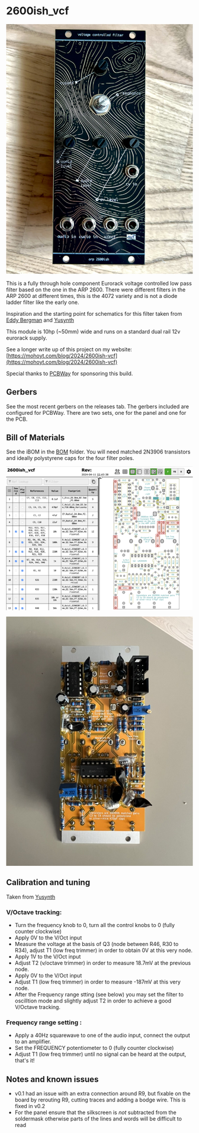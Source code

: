 # 2600ish_vcf

![Panel front](img/front.jpeg)

This is a fully through hole component Eurorack voltage controlled low pass filter based on the one in the ARP 2600. There were different filters in the ARP 2600 at different times, this is the 4072 variety and is not a diode ladder filter like the early one. 

Inspiration and the starting point for schematics for this filter taken from [Eddy Bergman](https://www.eddybergman.com/2020/03/synthesizer-build-part-21-arp2600.html) and [Yusynth](http://yusynth.net/Modular/EN/ARPVCF/index.html)

This module is 10hp (~50mm) wide and runs on a standard dual rail 12v eurorack supply.

See a longer write up of this project on my website: [https://mohoyt.com/blog/2024/2600ish-vcf](https://mohoyt.com/blog/2024/2600ish-vcf)

Special thanks to [PCBWay](https://pcbway.com) for sponsoring this build.

## Gerbers

See the most recent gerbers on the releases tab. The gerbers included are configured for PCBWay. There are two sets, one for the panel and one for the PCB. 

## Bill of Materials

See the iBOM in the [BOM](BOM) folder. You will need matched 2N3906 transistors and ideally polystyrene caps for the four filter poles.

![iBOM](img/ibom.png)

![Panel back](img/back.jpeg)

## Calibration and tuning 

Taken from [Yusynth](http://yusynth.net/Modular/index_en.html)

### V/Octave tracking:
- Turn the frequency knob to 0, turn all the control knobs to 0 (fully counter clockwise)
- Apply 0V to the V/Oct input
- Measure the voltage at the basis of Q3 (node between R46, R30 to R34), adjust T1 (low freq trimmer) in order to obtain 0V at this very node.
- Apply 1V to the V/Oct input
- Adjust T2 (v/octave trimmer) in order to measure 18.7mV at the previous node.
- Apply 0V to the V/Oct input
- Adjust T1 (low freq trimmer) in order to measure -187mV at this very node.
- After the Frequency range stting (see below) you may set the filter to oscilltion mode and slightly adjust T2 in order to achieve a good V/Octave tracking.

### Frequency range setting :
- Apply a 40Hz squarewave to one of the audio input, connect the output to an amplifier.
- Set the FREQUENCY potentiometer to 0 (fully counter clockwise)
- Adjust T1 (low freq trimmer) until no signal can be heard at the output, that's it!

## Notes and known issues
- v0.1 had an issue with an extra connection around R9, but fixable on the board by rerouting R9, cutting traces and adding a bodge wire. This is fixed in v0.2
- For the panel ensure that the silkscreen is *not* subtracted from the soldermask otherwise parts of the lines and words will be difficult to read
